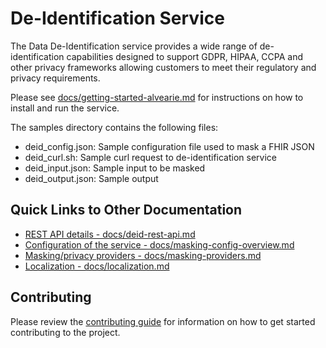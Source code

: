 # De-Identification Service
The Data De-Identification service provides a wide range of de-identification capabilities designed to support GDPR, HIPAA, CCPA and other privacy frameworks allowing customers to meet their regulatory and privacy requirements.

Please see [docs/getting-started-alvearie.md](docs/getting-started-alvearie.md) for instructions on how to install and run the service.

The samples directory contains the following files:
- deid_config.json: Sample configuration file used to mask a FHIR JSON
- deid_curl.sh: Sample curl request to de-identification service
- deid_input.json:  Sample input to be masked
- deid_output.json: Sample output


## Quick Links to Other Documentation
* [REST API details - docs/deid-rest-api.md](docs/deid-rest-api.md)
* [Configuration of the service - docs/masking-config-overview.md](docs/masking-config-overview.md)
* [Masking/privacy providers - docs/masking-providers.md](docs/masking-providers.md)
* [Localization - docs/localization.md](docs/localization.md)


## Contributing
Please review the [contributing guide](docs/contributing.md) for information on how to get started contributing to the project.
